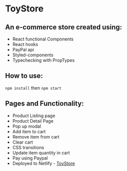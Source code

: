# ToyStore
## An e-commerce store created using:
- React functional Components
- React hooks
- PayPal api
- Styled-components
- Typechecking with PropTypes

## How to use: 
`npm install` then `npm start`

## Pages and Functionality:
- Product Listing page
- Product Detail Page
- Pop up modal
- Add item to cart
- Remove item from cart
- Clear cart
- CSS transitions
- Update item quantity in cart
- Pay using Paypal
- Deployed to Netlify - [ToyStore](https://jolly-banach-9de91e.netlify.app)
